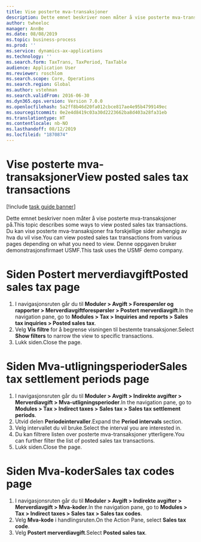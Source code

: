 ```yaml
---
title: Vise posterte mva-transaksjoner
description: Dette emnet beskriver noen måter å vise posterte mva-transaksjoner på.
author: twheeloc
manager: AnnBe
ms.date: 08/08/2019
ms.topic: business-process
ms.prod: ''
ms.service: dynamics-ax-applications
ms.technology: ''
ms.search.form: TaxTrans, TaxPeriod, TaxTable
audience: Application User
ms.reviewer: roschlom
ms.search.scope: Core, Operations
ms.search.region: Global
ms.author: vstehman
ms.search.validFrom: 2016-06-30
ms.dyn365.ops.version: Version 7.0.0
ms.openlocfilehash: 5a2ff8b46d20fa012cbce817ae4e95b4799149ec
ms.sourcegitcommit: 0e2e4d8419c03a30d2223662ba8d403a28fa31eb
ms.translationtype: HT
ms.contentlocale: nb-NO
ms.lasthandoff: 08/12/2019
ms.locfileid: "1870874"
---
```

# <a name="view-posted-sales-tax-transactions"></a><span data-ttu-id="6cb85-103">Vise posterte mva-transaksjoner</span><span class="sxs-lookup"><span data-stu-id="6cb85-103">View posted sales tax transactions</span></span>

[!include [task guide banner](../../includes/task-guide-banner.md)]

<span data-ttu-id="6cb85-104">Dette emnet beskriver noen måter å vise posterte mva-transaksjoner på.</span><span class="sxs-lookup"><span data-stu-id="6cb85-104">This topic describes some ways to view posted sales tax transactions.</span></span> <span data-ttu-id="6cb85-105">Du kan vise posterte mva-transaksjoner fra forskjellige sider avhengig av hva du vil vise.</span><span class="sxs-lookup"><span data-stu-id="6cb85-105">You can view posted sales tax transactions from various pages depending on what you need to view.</span></span> <span data-ttu-id="6cb85-106">Denne oppgaven bruker demonstrasjonsfirmaet USMF.</span><span class="sxs-lookup"><span data-stu-id="6cb85-106">This task uses the USMF demo company.</span></span>

# <a name="posted-sales-tax-page"></a><span data-ttu-id="6cb85-107">Siden Postert merverdiavgift</span><span class="sxs-lookup"><span data-stu-id="6cb85-107">Posted sales tax page</span></span>

1. <span data-ttu-id="6cb85-108">I navigasjonsruten går du til **Moduler > Avgift > Forespørsler og rapporter > Merverdiavgiftforespørsler > Postert merverdiavgift**.</span><span class="sxs-lookup"><span data-stu-id="6cb85-108">In the navigation pane, go to **Modules > Tax > Inquiries and reports > Sales tax inquiries > Posted sales tax**.</span></span>
2. <span data-ttu-id="6cb85-109">Velg **Vis filtre** for å begrense visningen til bestemte transaksjoner.</span><span class="sxs-lookup"><span data-stu-id="6cb85-109">Select **Show filters** to narrow the view to specific transactions.</span></span>
3. <span data-ttu-id="6cb85-110">Lukk siden.</span><span class="sxs-lookup"><span data-stu-id="6cb85-110">Close the page.</span></span>

# <a name="sales-tax-settlement-periods-page"></a><span data-ttu-id="6cb85-111">Siden Mva-utligningsperioder</span><span class="sxs-lookup"><span data-stu-id="6cb85-111">Sales tax settlement periods page</span></span>

1. <span data-ttu-id="6cb85-112">I navigasjonsruten går du til **Moduler > Avgift > Indirekte avgifter > Merverdiavgift > Mva-utligningsperioder**.</span><span class="sxs-lookup"><span data-stu-id="6cb85-112">In the navigation pane, go to **Modules > Tax > Indirect taxes > Sales tax > Sales tax settlement periods**.</span></span>
2. <span data-ttu-id="6cb85-113">Utvid delen **Periodeintervaller**.</span><span class="sxs-lookup"><span data-stu-id="6cb85-113">Expand the **Period intervals** section.</span></span>
3. <span data-ttu-id="6cb85-114">Velg intervallet du vil bruke.</span><span class="sxs-lookup"><span data-stu-id="6cb85-114">Select the interval you are interested in.</span></span>
4. <span data-ttu-id="6cb85-115">Du kan filtrere listen over posterte mva-transaksjoner ytterligere.</span><span class="sxs-lookup"><span data-stu-id="6cb85-115">You can further filter the list of posted sales tax transactions.</span></span>
5. <span data-ttu-id="6cb85-116">Lukk siden.</span><span class="sxs-lookup"><span data-stu-id="6cb85-116">Close the page.</span></span>

# <a name="sales-tax-codes-page"></a><span data-ttu-id="6cb85-117">Siden Mva-koder</span><span class="sxs-lookup"><span data-stu-id="6cb85-117">Sales tax codes page</span></span>

1. <span data-ttu-id="6cb85-118">I navigasjonsruten går du til **Moduler > Avgift > Indirekte avgifter > Merverdiavgift > Mva-koder**.</span><span class="sxs-lookup"><span data-stu-id="6cb85-118">In the navigation pane, go to **Modules > Tax > Indirect taxes > Sales tax > Sales tax codes**.</span></span>
2. <span data-ttu-id="6cb85-119">Velg **Mva-kode** i handlingsruten.</span><span class="sxs-lookup"><span data-stu-id="6cb85-119">On the Action Pane, select **Sales tax code**.</span></span>
3. <span data-ttu-id="6cb85-120">Velg **Postert merverdiavgift**.</span><span class="sxs-lookup"><span data-stu-id="6cb85-120">Select **Posted sales tax**.</span></span>

